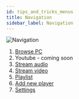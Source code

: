 ```yaml
---
id: tips_and_tricks_menus
title: Navigation
sidebar_label: Navigation
---
```


<div class="row">
  <div class="col">
    <img src="/vlc-docs/img/tutorial/menus.jpeg" alt="Navigation"/>
  </div>
  <div class="col">
    <ol>
      <li><a href="/vlc-docs/docs/browse_pc">Browse PC</a></li>
      <li>Youtube - coming soon</li>
      <li><a href="/vlc-docs/docs/stream_audio">Stream audio</a></li>
      <li><a href="/vlc-docs/docs/stream_video">Stream video</a></li>
      <li><a href="/vlc-docs/docs/playlist">Playlist</a></li>
      <li><a href="/vlc-docs/docs/add_new_player">Add new player</a></li>
      <li><a href="/vlc-docs/docs/settings">Settings</a>
      </li>
    </ol>
  </div>
</div>